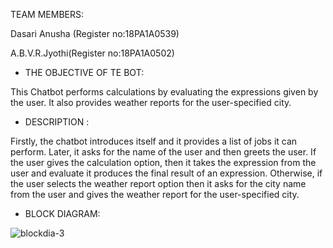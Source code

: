 TEAM MEMBERS:

Dasari Anusha (Register no:18PA1A0539)

A.B.V.R.Jyothi(Register no:18PA1A0502)

* THE OBJECTIVE OF TE BOT:

This Chatbot performs calculations by evaluating the expressions given by the user.
It also provides weather reports for the user-specified city.

* DESCRIPTION :

Firstly, the chatbot introduces itself and it provides a list of jobs it can perform. Later, it asks for the name of the user and then greets the user. If the user gives the calculation option, then it takes the expression from the user and evaluate it produces the final result of an expression. Otherwise, if the user selects the weather report option then it asks for the city name from the user and gives the weather report for the user-specified city.

* BLOCK DIAGRAM:

![blockdia-3](https://user-images.githubusercontent.com/68633587/98357920-ee71bf00-204b-11eb-9561-3e2931004ebd.png)

